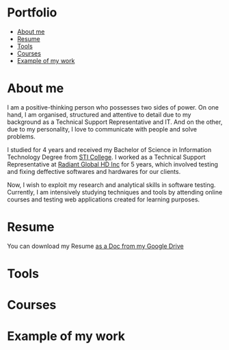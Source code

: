 # Portfolio
- [About me](#About-me)
- [Resume](#Resume)
- [Tools](#Tools)
- [Courses](#Courses)
- [Example of my work](#Example-of-my-work)

# About me

I am a positive-thinking person who possesses two sides of power. On one hand, I am organised, structured and attentive to detail due to my background as a Technical Support Representative and IT. And on the other, due to my personality, I love to communicate with people and solve problems.

I studied for 4 years and received my Bachelor of Science in Information Technology Degree from [STI College](https://en.wikipedia.org/wiki/STI_College). I worked as a Technical Support Representative at [Radiant Global HD Inc](https://ph.indeed.com/cmp/Radiant-Global-Hd-Inc.-1/about) for 5 years,  which involved testing and fixing deffective softwares and hardwares for our clients.

Now, I wish to exploit my research and analytical skills in software testing. Currently, I am intensively studying techniques and tools by attending online courses and testing web applications created for learning purposes.

# Resume

You can download my Resume [as a Doc from my Google Drive ](https://docs.google.com/document/d/1_SZCbZ1fEZcGh9vWp4ovdlu9uvLY-4TqMZeUP8Tr_QQ/edit?usp=sharing)

# Tools

# Courses

# Example of my work








<!--
**rey-a-reyes/rey-a-reyes** is a ✨ _special_ ✨ repository because its `README.md` (this file) appears on your GitHub profile.

Here are some ideas to get you started:

- 🔭 I’m currently working on ...
- 🌱 I’m currently learning ...
- 👯 I’m looking to collaborate on ...
- 🤔 I’m looking for help with ...
- 💬 Ask me about ...
- 📫 How to reach me: ...
- 😄 Pronouns: ...
- ⚡ Fun fact: ...
-->
